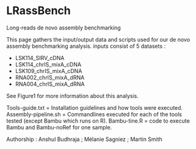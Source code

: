 # LRassBench
Long-reads de novo assembly benchmarking

This page gathers the input/output data and scripts used for our de novo assembly benchmarking analysis.
inputs consist of 5 datasets :
  - LSK114_SIRV_cDNA
  - LSK114_chrIS_mixA_cDNA
  - LSK109_chrIS_mixA_cDNA
  - RNA002_chrIS_mixA_dRNA
  - RNA004_chrIS_mixA_dRNA

See Figure1 for more information about this analysis.

Tools-guide.txt = Installation guidelines and how tools were executed.
Assembly-pipeline.sh = Commandlines executed for each of the tools tested (except Bambu which runs on R).
Bambu-tine.R = code to execute Bambu and Bambu-noRef for one sample.

Authorship : Anshul Budhraja ; Mélanie Sagniez ; Martin Smith
